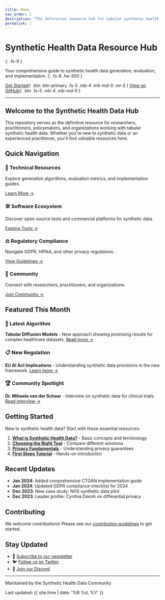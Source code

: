 ```yaml
---
title: Home
nav_order: 1
description: "The definitive resource hub for tabular synthetic health data"
permalink: /
---
```


# Synthetic Health Data Resource Hub
{: .fs-9 }

Your comprehensive guide to synthetic health data generation, evaluation, and implementation.
{: .fs-6 .fw-300 }

[Get Started](#getting-started){: .btn .btn-primary .fs-5 .mb-4 .mb-md-0 .mr-2 }
[View on GitHub](https://github.com/DigitalHealthCRCLimited/synthetic-health-data-hub){: .btn .fs-5 .mb-4 .mb-md-0 }

---

## Welcome to the Synthetic Health Data Hub

This repository serves as the definitive resource for researchers, practitioners, policymakers, and organizations working with tabular synthetic health data. Whether you're new to synthetic data or an experienced practitioner, you'll find valuable resources here.

## Quick Navigation

<div class="grid">
  <div class="grid-item">
    <h3>🔬 Technical Resources</h3>
    <p>Explore generation algorithms, evaluation metrics, and implementation guides.</p>
    <a href="/technical/">Learn More →</a>
  </div>
  
  <div class="grid-item">
    <h3>🛠️ Software Ecosystem</h3>
    <p>Discover open-source tools and commercial platforms for synthetic data.</p>
    <a href="/ecosystem/">Explore Tools →</a>
  </div>
  
  <div class="grid-item">
    <h3>⚖️ Regulatory Compliance</h3>
    <p>Navigate GDPR, HIPAA, and other privacy regulations.</p>
    <a href="/regulatory/">View Guidelines →</a>
  </div>
  
  <div class="grid-item">
    <h3>👥 Community</h3>
    <p>Connect with researchers, practitioners, and organizations.</p>
    <a href="/community/">Join Community →</a>
  </div>
</div>

## Featured This Month

### 🌟 Latest Algorithm
**Tabular Diffusion Models** - New approach showing promising results for complex healthcare datasets. [Read more →](/technical/algorithms/diffusion-models/)

### 📋 New Regulation
**EU AI Act Implications** - Understanding synthetic data provisions in the new framework. [Learn more →](/regulatory/europe/eu-ai-act/)

### 🏆 Community Spotlight
**Dr. Mihaela van der Schaar** - Interview on synthetic data for clinical trials. [Read interview →](/community/spotlights/2024-01-schaar/)

## Getting Started

New to synthetic health data? Start with these essential resources:

1. **[What is Synthetic Health Data?](/education/introduction/)** - Basic concepts and terminology
2. **[Choosing the Right Tool](/ecosystem/comparison-guide/)** - Compare different solutions
3. **[Privacy Fundamentals](/privacy-security/basics/)** - Understanding privacy guarantees
4. **[First Steps Tutorial](/education/tutorials/getting-started/)** - Hands-on introduction

## Recent Updates

- **Jan 2024**: Added comprehensive CTGAN implementation guide
- **Jan 2024**: Updated GDPR compliance checklist for 2024
- **Dec 2023**: New case study: NHS synthetic data pilot
- **Dec 2023**: Leader profile: Cynthia Dwork on differential privacy

## Contributing

We welcome contributions! Please see our [contribution guidelines](CONTRIBUTING.md) to get started.

## Stay Updated

- 📧 [Subscribe to our newsletter](#)
- 🐦 [Follow us on Twitter](#)
- 💬 [Join our Discord](#)

---

<div class="footer-content">
  <p>Maintained by the Synthetic Health Data Community</p>
  <p>Last updated: {{ site.time | date: '%B %d, %Y' }}</p>
</div>